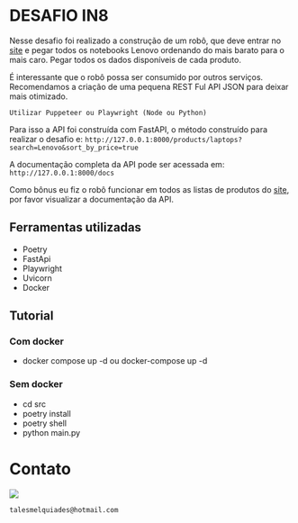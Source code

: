 # DESAFIO IN8

Nesse desafio foi realizado a construção de um robô, que deve entrar no [site](https://webscraper.io/test-sites/e-commerce/allinone/computers/laptops) e pegar todos os notebooks Lenovo ordenando do mais barato para o mais caro. Pegar todos os dados disponíveis de cada produto.

É interessante que o robô possa ser consumido por outros serviços. Recomendamos a criação de uma pequena REST Ful API JSON para deixar mais otimizado.

```Utilizar Puppeteer ou Playwright (Node ou Python)```


Para isso a API foi construída com FastAPI, o método construído para realizar o desafio e:
```http://127.0.0.1:8000/products/laptops?search=Lenovo&sort_by_price=true```


A documentação completa da API pode ser acessada em:
```http://127.0.0.1:8000/docs```

Como bônus eu fiz o robô funcionar em todos as listas de produtos do [site](https://webscraper.io/test-sites/e-commerce/allinone/computers/laptops), por favor visualizar a documentação da API.

## Ferramentas utilizadas
- Poetry
- FastApi
- Playwright
- Uvicorn
- Docker

## Tutorial
### Com docker
- docker compose up -d ou docker-compose up -d
### Sem docker
- cd src
- poetry install
- poetry shell
- python main.py


# Contato

<a href="https://www.linkedin.com/in/talesmelquiades/"><img src="https://img.shields.io/badge/LinkedIn-0077B5?style=for-the-badge&logo=linkedin&logoColor=white"></img></a>

```
talesmelquiades@hotmail.com
```


